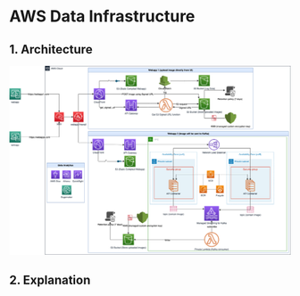 # AWS Data Infrastructure

## 1. Architecture

![alt text](data_infrastructure.png)


## 2. Explanation